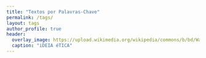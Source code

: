 ```yaml
---
title: "Textos por Palavras-Chave"
permalink: /tags/
layout: tags
author_profile: true
header:
  overlay_image: https://upload.wikimedia.org/wikipedia/commons/b/bd/Wall_street_of_the_tombs_sacred_way_Kerameikos_Athens.jpg
  caption: "iDEIA éTICA"
---
```

